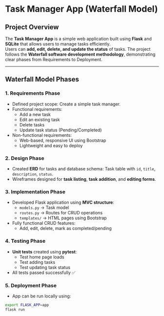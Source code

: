 # Task Manager App (Waterfall Model)

## Project Overview
The **Task Manager App** is a simple web application built using **Flask** and **SQLite** that allows users to manage tasks efficiently.  
Users can **add, edit, delete, and update the status** of tasks. The project follows the **Waterfall software development methodology**, demonstrating clear phases from Requirements to Deployment.

---

## Waterfall Model Phases

### 1. Requirements Phase
- Defined project scope: Create a simple task manager.  
- Functional requirements:
  - Add a new task
  - Edit an existing task
  - Delete tasks
  - Update task status (Pending/Completed)  
- Non-functional requirements:
  - Web-based, responsive UI using Bootstrap  
  - Lightweight and easy to deploy  

### 2. Design Phase
- Created **ERD** for tasks and database schema: Task table with `id`, `title`, `description`, `status`.  
- Wireframes designed for **task listing**, **task addition**, and **editing forms**.  

### 3. Implementation Phase
- Developed Flask application using **MVC structure**:
  - `models.py` → Task model
  - `routes.py` → Routes for CRUD operations
  - `templates/` → HTML pages using Bootstrap
- Fully functional CRUD features:
  - Add, edit, delete, mark as completed/pending

### 4. Testing Phase
- **Unit tests** created using **pytest**:
  - Test home page loads
  - Test adding tasks
  - Test updating task status
- All tests passed successfully ✅  

### 5. Deployment Phase
- App can be run locally using:
```bash
export FLASK_APP=app
flask run

